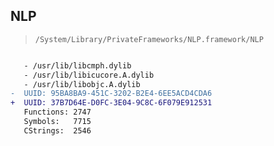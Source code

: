 ## NLP

> `/System/Library/PrivateFrameworks/NLP.framework/NLP`

```diff

   - /usr/lib/libcmph.dylib
   - /usr/lib/libicucore.A.dylib
   - /usr/lib/libobjc.A.dylib
-  UUID: 95BA8BA9-451C-3202-B2E4-6EE5ACD4CDA6
+  UUID: 37B7D64E-D0FC-3E04-9C8C-6F079E912531
   Functions: 2747
   Symbols:   7715
   CStrings:  2546

```
